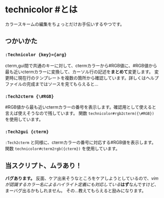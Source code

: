 # technicolor \#とは

カラースキームの編集をちょっとだけお手伝いするやつです。

## つかいかた

### `:Technicolor {key}={arg}`

cterm,gui間で共通のキーに対して、ctermカラーから\#RGB値に、\#RGB値から最も近いctermカラーに変換して、カーソル行の記述を**まとめて**変更します。
変更時に現在行のテンプレートを複数の箇所から確認しています。詳しくはヘルプファイルの完成まではソースを見てもらえると…

### `:Tech2cterm {\#RGB}`

\#RGB値から最も近いctermカラーの番号を表示します。確認用として使えると言えば使えそうなので残しています。
関数 `technicolor#rgb2cterm({\#RGB})` を使用しています。

### `:Tech2gui {cterm}`

`:Tech2cterm` と同様に、ctermカラーの番号に対応する\#RGB値を表示します。
関数 `technicolor#cterm2rgb({cterm})` を使用しています。

## 当スクリプト、ムラあり！

**バグあります。**
反面、ケア出来そうなところをケアしようとしているので、_vimが認識するカラー名によるハイライト定義にも対応している_**はず**なんですけど、まーバグ出るかもしれません。
その…教えてもらえると励みになります。
